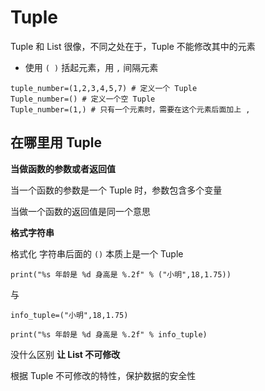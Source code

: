 # Tuple

Tuple 和 List 很像，不同之处在于，Tuple 不能修改其中的元素

- 使用 `( )` 括起元素，用 `,` 间隔元素

```
tuple_number=(1,2,3,4,5,7) # 定义一个 Tuple
Tuple_number=() # 定义一个空 Tuple
Tuple_number=(1,) # 只有一个元素时，需要在这个元素后面加上 ,
```

## 在哪里用 Tuple

**当做函数的参数或者返回值**

当一个函数的参数是一个 Tuple 时，参数包含多个变量

当做一个函数的返回值是同一个意思

**格式字符串**

格式化   字符串后面的 `()` 本质上是一个 Tuple

```
print("%s 年龄是 %d 身高是 %.2f" % ("小明",18,1.75))
```

与

```
info_tuple=("小明",18,1.75)

print("%s 年龄是 %d 身高是 %.2f" % info_tuple)
```

没什么区别
**让 List 不可修改**

根据 Tuple 不可修改的特性，保护数据的安全性